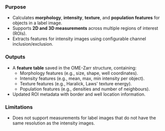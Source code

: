 ### Purpose
- Calculates **morphology**, **intensity**, **texture**, and **population features** for objects in a label image.
- Supports **2D and 3D measurements** across multiple regions of interest (ROIs).
- Extracts features for intensity images using configurable channel inclusion/exclusion.

### Outputs
- A **feature table** saved in the OME-Zarr structure, containing:
  - Morphology features (e.g., size, shape, well coordinates).
  - Intensity features (e.g., mean, max, min intensity per object).
  - Texture features (e.g., Haralick, Laws' texture energy).
  - Population features (e.g., densities and number of neighbours).
- Updated ROI metadata with border and well location information.

### Limitations
- Does not support measurements for label images that do not have the same resolution as the intensity images.